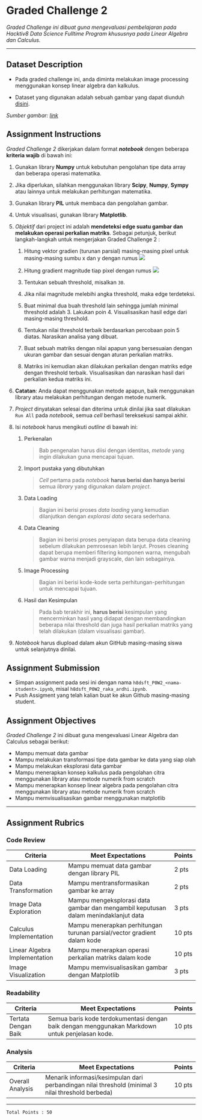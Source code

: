 # Graded Challenge 2

_Graded Challenge ini dibuat guna mengevaluasi pembelajaran pada Hacktiv8 Data Science Fulltime Program khususnya pada Linear Algebra dan Calculus._

---

## Dataset Description

* Pada graded challenge ini, anda diminta melakukan image processing menggunakan konsep linear algebra dan kalkulus.

* Dataset yang digunakan adalah sebuah gambar yang dapat diunduh [disini](https://cdn.cnn.com/cnnnext/dam/assets/201030094143-stock-rhodesian-ridgeback-exlarge-169.jpg).

*Sumber gambar: [link](https://edition.cnn.com/2020/10/30/world/dog-dna-intl-scli-gbr-scn/index.html)*

## Assignment Instructions

*Graded Challenge 2* dikerjakan dalam format ***notebook*** dengen beberapa **kriteria wajib** di bawah ini:

1. Gunakan library **Numpy** untuk kebutuhan pengolahan tipe data array dan beberapa operasi matematika.

2. Jika diperlukan, silahkan menggunakan library **Scipy**, **Numpy**, **Sympy** atau lainnya untuk melakukan perhitungan matematika.

3. Gunakan library **PIL** untuk membaca dan pengolahan gambar.

4. Untuk visualisasi, gunakan library **Matplotlib**.

5. *Objektif* dari project ini adalah **mendeteksi edge suatu gambar dan melakukan operasi perkalian matriks**. Sebagai petunjuk, berikut langkah-langkah untuk mengerjakan Graded Challenge 2 :
    
    1. Hitung vektor gradien (turunan parsial) masing-masing pixel untuk masing-masing sumbu x dan y dengan rumus <img src="https://i.ibb.co/2MqHhrJ/P0G2-01.png" />
    
    2. Hitung gradient magnitude tiap pixel dengan rumus <img src="https://i.ibb.co/SR78jxD/P0G2-02.jpg"/>
    
    3. Tentukan sebuah threshold, misalkan `30`.

    4. Jika nilai magnitude melebihi angka threshold, maka edge terdeteksi.
    
    5. Buat minimal dua buah threshold lain sehingga jumlah minimal threshold adalah 3. Lakukan poin 4. Visualisasikan hasil edge dari masing-masing threshold.

    6. Tentukan nilai threshold terbaik berdasarkan percobaan poin 5 diatas. Narasikan analisa yang dibuat.

    7. Buat sebuah matriks dengan nilai apapun yang bersesuaian dengan ukuran gambar dan sesuai dengan aturan perkalian matriks.

    8. Matriks ini kemudian akan dilakukan perkalian dengan matriks edge dengan threshold terbaik. Visualisasikan dan narasikan hasil dari perkalian kedua matriks ini.

6. **Catatan**: Anda dapat menggunakan metode apapun, baik menggunakan library atau melakukan perhitungan dengan metode numerik.

7. *Project* dinyatakan selesai dan diterima untuk dinilai jika saat dilakukan `Run All` pada *notebook*, semua *cell* berhasil tereksekusi sampai akhir.

8. Isi *notebook* harus mengikuti *outline* di bawah ini:
   
   1. Perkenalan
      > Bab pengenalan harus diisi dengan identitas, *metode* yang ingin dilakukan guna mencapai tujuan.
   
   2. Import pustaka yang dibutuhkan
      > *Cell* pertama pada *notebook* **harus berisi dan hanya berisi** semua *library* yang digunakan dalam *project*.
   
   3. Data Loading
      > Bagian ini berisi proses *data loading* yang kemudian dilanjutkan dengan *explorasi data* secara sederhana.
   
   4. Data Cleaning
      > Bagian ini berisi proses penyiapan data berupa data cleaning sebelum dilakukan pemrosesan lebih lanjut. Proses cleaning dapat berupa memberi filtering komponen warna, mengubah gambar warna menjadi grayscale, dan lain sebagainya.
   
   5. Image Processing
      > Bagian ini berisi kode-kode serta perhitungan-perhitungan untuk mencapai tujuan.
   
   6. Hasil dan Kesimpulan
      > Pada bab terakhir ini, **harus berisi** kesimpulan yang mencerminkan hasil yang didapat dengan membandingkan beberapa nilai threshold dan juga hasil perkalian matriks yang telah dilakukan (dalam visualisasi gambar).

10. *Notebook* harus diupload dalam akun GitHub masing-masing siswa untuk selanjutnya dinilai.

## Assignment Submission

- Simpan assignment pada sesi ini dengan nama `h8dsft_P0W2_<nama-student>.ipynb`, misal `h8dsft_P0W2_raka_ardhi.ipynb`.
- Push Assigment yang telah kalian buat ke akun Github masing-masing student.

## Assignment Objectives

*Graded Challenge 2* ini dibuat guna mengevaluasi Linear Algebra dan Calculus sebagai berikut:

- Mampu memuat data gambar
- Mampu melakukan transformasi tipe data gambar ke data yang siap olah
- Mampu melakukan eksplorasi data gambar
- Mampu menerapkan konsep kalkulus pada pengolahan citra menggunakan library atau metode numerik from scratch
- Mampu menerapkan konsep linear algebra pada pengolahan citra menggunakan library atau metode numerik from scratch
- Mampu memvisualisasikan gambar menggunakan matplotlib

---

## Assignment Rubrics

### Code Review

| Criteria | Meet Expectations | Points |
| --- | --- | --- |
| Data Loading | Mampu memuat data gambar dengan library PIL | 2 pts |
| Data Transformation | Mampu mentransformasikan gambar ke array | 2 pts |
| Image Data Exploration | Mampu mengeksplorasi data gambar dan mengambil keputusan dalam menindaklanjut data | 3 pts |
| Calculus Implementation | Mampu menerapkan perhitungan turunan parsial/vector gradient dalam kode | 10 pts |
| Linear Algebra Implementation | Mampu menerapkan operasi perkalian matriks dalam kode | 10 pts |
| Image Visualization | Mampu memvisualisasikan gambar dengan Matplotlib | 3 pts |

### Readability

| Criteria | Meet Expectations | Points |
| --- | --- | --- |
| Tertata Dengan Baik | Semua baris kode terdokumentasi dengan baik dengan menggunakan Markdown untuk penjelasan kode. | 10 pts |

### Analysis

| Criteria | Meet Expectations | Points |
| --- | --- | --- |
| Overall Analysis | Menarik informasi/kesimpulan dari perbandingan nilai threshold (minimal 3 nilai threshold berbeda) | 10 pts |

---

```
Total Points : 50
```
